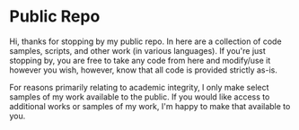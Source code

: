 # Public Repo

Hi, thanks for stopping by my public repo. In here are a collection of code samples, scripts, and other work (in various languages). If you're just stopping by, you are free to take any code from here and modify/use it however you wish, however, know that all code is provided strictly as-is.

For reasons primarily relating to academic integrity, I only make select samples of my work available to the public. If you would like access to additional works or samples of my work, I'm happy to make that available to you.
